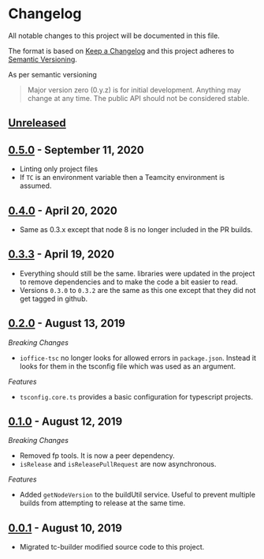 # Changelog

All notable changes to this project will be documented in this file.

The format is based on [Keep a Changelog](http://keepachangelog.com/en/1.0.0/) and this project
adheres to [Semantic Versioning](http://semver.org/spec/v2.0.0.html).

As per semantic versioning

> Major version zero (0.y.z) is for initial development. Anything may change at any time.
> The public API should not be considered stable.


## [Unreleased]

## [0.5.0] - September 11, 2020
- Linting only project files
- If `TC` is an environment variable then a Teamcity environment is assumed.


## [0.4.0] - April 20, 2020
- Same as 0.3.x except that node 8 is no longer included in the PR builds.


## [0.3.3] - April 19, 2020
- Everything should still be the same. libraries were updated in the project
  to remove dependencies and to make the code a bit easier to read.
- Versions `0.3.0` to `0.3.2` are the same as this one except that they did not get tagged in
  github.


## [0.2.0] - August 13, 2019
*Breaking Changes*
- `ioffice-tsc` no longer looks for allowed errors in `package.json`. Instead it looks for them
  in the tsconfig file which was used as an argument.

*Features*
- `tsconfig.core.ts` provides a basic configuration for typescript projects.


## [0.1.0] - August 12, 2019
*Breaking Changes*
- Removed fp tools. It is now a peer dependency.
- `isRelease` and `isReleasePullRequest` are now asynchronous.

*Features*
- Added `getNodeVersion` to the buildUtil service. Useful to prevent multiple builds from
  attempting to release at the same time.


## [0.0.1] - August 10, 2019
- Migrated tc-builder modified source code to this project.


[Unreleased]: https://github.com/iOffice/ci-builder-eslib/compare/0.5.0...HEAD
[0.5.0]: https://github.com/iOffice/ci-builder-eslib/compare/0.4.0...0.5.0
[0.4.0]: https://github.com/iOffice/ci-builder-eslib/compare/0.3.3...0.4.0
[0.3.3]: https://github.com/iOffice/ci-builder-eslib/compare/0.2.0...0.3.3
[0.2.0]: https://github.com/iOffice/ci-builder-eslib/compare/0.1.0...0.2.0
[0.1.0]: https://github.com/iOffice/ci-builder-eslib/compare/0.0.1...0.1.0
[0.0.1]: https://github.com/iOffice/ci-builder-eslib/compare/feda23fef09b15cae64ba9bece252f145ecbb974...0.0.1
